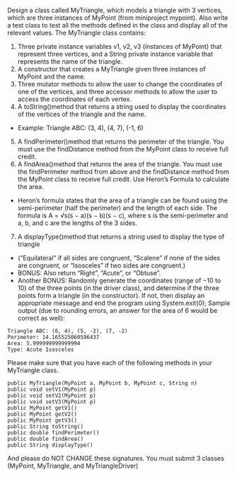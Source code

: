 Design a class called MyTriangle, which models a triangle with 3 vertices, which are three instances of MyPoint (from miniproject mypoint). Also write a test class to test all the methods defined in the class and display all of the relevant values.
The MyTriangle class contains:
1. Three private instance variables v1, v2, v3 (instances of MyPoint) that represent three vertices, and a String private instance variable that represents the name of the triangle.
2. A constructor that creates a MyTriangle given three instances of MyPoint and the name.
3. Three mutator methods to allow the user to change the coordinates of one of the vertices, and three accessor methods to allow the user to access the coordinates of each vertex.
4. A toString()method that returns a string used to display the coordinates of the vertices of the triangle and the name.
  - Example: Triangle ABC: (3, 4), (4, 7), (-1, 6)
5. A findPerimeter()method that returns the perimeter of the triangle. You must use the findDistance method from the MyPoint class to receive full credit.
6. A findArea()method that returns the area of the triangle. You must use the findPerimeter method from above and the findDistance method from the MyPoint class to receive full credit. Use Heron’s Formula to calculate the area.
  - Heron’s formula states that the area of a triangle can be found using the semi-perimeter (half the perimeter) and the length of each side. The formula is A = √s(s − a)(s − b)(s − c), where s is the semi-perimeter and a, b, and c are the lengths of the 3 sides.
7. A displayType()method that returns a string used to display the type of triangle
  - (“Equilateral” if all sides are congruent, “Scalene” if none of the sides are congruent, or “Isosceles” if two sides are congruent.)
  - BONUS: Also return “Right”, “Acute”, or “Obtuse”.
  - Another BONUS: Randomly generate the coordinates (range of −10 to 10) of the three points (in the driver class), and determine if the three points form a triangle (in the constructor). If not, then display an appropriate message and end the program using System.exit(0);
Sample output (due to rounding errors, an answer for the area of 6 would be correct as well):
```
Triangle ABC: (6, 4), (5, -2), (7, -2)
Perimeter: 14.165525060596437
Area: 5.999999999999994
Type: Acute Isosceles
```

Please make sure that you have each of the following methods in your MyTriangle class.
```
public MyTriangle(MyPoint a, MyPoint b, MyPoint c, String n)
public void setV1(MyPoint p)
public void setV2(MyPoint p)
public void setV3(MyPoint p)
public MyPoint getV1()
public MyPoint getV2()
public MyPoint getV3()
public String toString()
public double findPerimeter()
public double findArea()
public String displayType()
```
And please do NOT CHANGE these signatures.
You must submit 3 classes (MyPoint, MyTriangle, and MyTriangleDriver)
